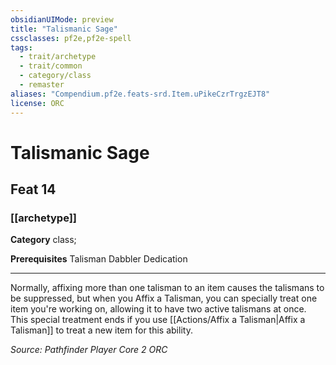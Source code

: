 ```yaml
---
obsidianUIMode: preview
title: "Talismanic Sage"
cssclasses: pf2e,pf2e-spell
tags:
  - trait/archetype
  - trait/common
  - category/class
  - remaster
aliases: "Compendium.pf2e.feats-srd.Item.uPikeCzrTrgzEJT8"
license: ORC
---
```

# Talismanic Sage
## Feat 14
### [[archetype]]

**Category** class; 



**Prerequisites** Talisman Dabbler Dedication
* * *
Normally, affixing more than one talisman to an item causes the talismans to be suppressed, but when you Affix a Talisman, you can specially treat one item you're working on, allowing it to have two active talismans at once. This special treatment ends if you use [[Actions/Affix a Talisman|Affix a Talisman]] to treat a new item for this ability.

*Source: Pathfinder Player Core 2*
*ORC*